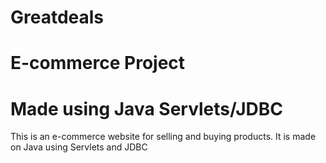 # Greatdeals
# E-commerce Project
# Made using Java Servlets/JDBC
This is an e-commerce website for selling and buying products. It is made on Java using Servlets and JDBC
